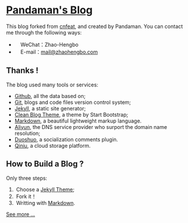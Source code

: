 # [Pandaman's Blog](http://blog.zhaohengbo.com/)

This blog forked from [cnfeat](https://github.com/cnfeat/cnfeat.github.io), and created by Pandaman. You can contact me through the following ways:

- &nbsp;<i class="fa fa-comments">&nbsp;&nbsp;&nbsp;</i>WeChat：Zhao-Hengbo
- &nbsp;<i class="fa fa-envelope-o">&nbsp;&nbsp;&nbsp;</i>E-mail：<mail@zhaohengbo.com>

## Thanks !

The blog used many tools or services:

* [Github](https://github.com/), all the data based on;
* [Git](https://git-scm.com/), blogs and code files version control system;
* [Jekyll](http://jekyllrb.com/), a static site generator;
* [Clean Blog Theme](https://github.com/IronSummitMedia/startbootstrap-clean-blog-jekyll), a theme by Start Bootstrap;
* [Markdown](http://blog.zhaohengbo.com/blog/2014/02/22/Markdown/), a beautiful lightweight markup language.
* [Aliyun](https://wanwang.aliyun.com/), the DNS service provider who surport the domain name resolution;
* [Duoshuo](http://duoshuo.com/), a socialization comments plugin.
* [Qiniu](http://www.qiniu.com/), a cloud storage platform.

## How to Build a Blog ?

Only three steps:

1. &nbsp;Choose a [Jekyll Theme](http://jekyllthemes.org/);
2. &nbsp;Fork it！
3. &nbsp;Writting with [Markdown](http://blog.zhaohengbo.com/Markdown/).

[See more ...](http://blog.zhaohengbo.com/shared/)



